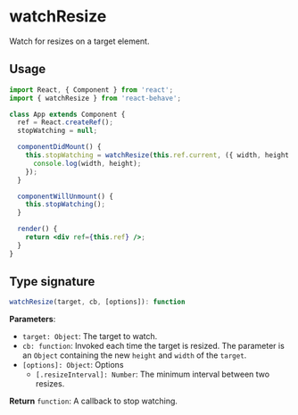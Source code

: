 <!--
  THIS FILE WAS GENERATED!
  Don't make any changes in it, update src/core/watchResize.js instead.
  If you still need to make changes in this file, remove this header so it won't be overridden.
-->

# watchResize

Watch for resizes on a target element.

## Usage

```jsx
import React, { Component } from 'react';
import { watchResize } from 'react-behave';

class App extends Component {
  ref = React.createRef();
  stopWatching = null;

  componentDidMount() {
    this.stopWatching = watchResize(this.ref.current, ({ width, height }) => {
      console.log(width, height);
    });
  }

  componentWillUnmount() {
    this.stopWatching();
  }

  render() {
    return <div ref={this.ref} />;
  }
}
```

## Type signature

```js
watchResize(target, cb, [options]): function
```

**Parameters**:

- `target: Object`: The target to watch.
- `cb: function`: Invoked each time the target is resized. The parameter is an `Object` containing the new `height` and `width` of the `target`.
- `[options]: Object`: Options
  - `[.resizeInterval]: Number`: The minimum interval between two resizes.

**Return** `function`: A callback to stop watching.
